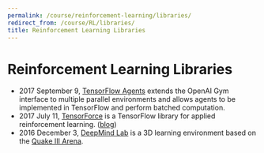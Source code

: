 ```yaml
---
permalink: /course/reinforcement-learning/libraries/
redirect_from: /course/RL/libraries/
title: Reinforcement Learning Libraries
---
```

# Reinforcement Learning Libraries

* 2017 September 9, [TensorFlow Agents](https://github.com/tensorflow/agents) extends the OpenAI Gym interface to multiple parallel environments and allows agents to be implemented in TensorFlow and perform batched computation.
* 2017 July 11, [TensorForce](https://reinforce.io/) is a TensorFlow library for applied reinforcement learning. ([blog](https://reinforce.io/blog/introduction-to-tensorforce/))
* 2016 December 3, [DeepMind Lab](https://github.com/deepmind/lab) is a 3D learning environment based on the [Quake III Arena](https://github.com/id-Software/Quake-III-Arena).

